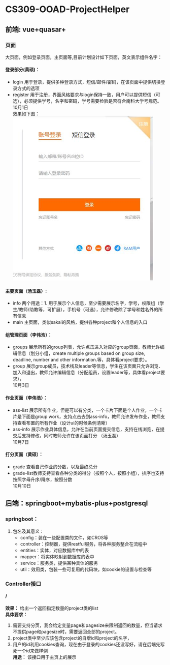 # CS309-OOAD-ProjectHelper
## 前端: vue+quasar+
### 页面
大页面，例如登录页面，主页面等,目前计划设计如下页面，英文表示组件名字： 

#### 登录部分(黄硕)：
- login 用于登录，提供多种登录方式，短信/邮件/密码，在该页面中提供切换登录方式的选项 
- register 用于注册，界面风格要求与login保持一致，用户可以提供短信（可选），必须提供学号，名字和密码，学号需要检验是否符合南科大学号规范。  
10月1日  
效果如下图：  
![登录效果图](image/login效果图.jpg)
#### 主要页面（汤玉磊）: 
- info 两个用途：1. 用于展示个人信息，至少需要展示名字，学号，权限组（学生/教师/助教等，可扩展），手机号（可选），允许修改除了学号和姓名外的所有信息
- main 主页面，类似sakai的风格，提供各种project和个人信息的入口

#### 组管理页面（李伟浩）：
- groups 展示所有的group列表，允许点击进入对应的group页面，教师允许编辑信息（划分小组，create multiple groups based on group size, deadline, number and other information.等，具体看project要求）。 
- group 展示group成员，技术栈及leader等信息，学生在该页面只允许浏览、加入和退出，教师允许编辑信息（分配组员，设置leader等，具体看project要求），  
10月3日 
#### 作业页面（李伟浩）：
- ass-list 展示所有作业，但是可以有分类，一个卡片下面是个人作业，一个卡片是下面是group work，支持点击去到ass-info，教师允许发布作业，教师支持查看布置的所有作业（设计ui的时候条例清晰） 
- ass-info 展示作业具体信息，允许在当前页面提交信息，支持在线浏览，在提交后支持修改，同时教师允许在该页面打分 （汤玉磊）  
10月7日 
#### 打分页面（黄硕）：
- grade 查看自己作业的分数，以及最终总分
- grade-list教师支持查看各种分类的得分（按照个人，按照小组），排序也支持按照字母升序/降序，按照分数  
10月10日 
## 后端：springboot+mybatis-plus+postgresql
### springboot：

1. 包名及其意义：
    - config：装在一些配置类的文件，如CROS等
    - controller：控制器，提供restful服务，将各种服务整合在流程中
    - entities：实体，对应数据库中的表
    - mapper：将实体映射到数据库的表中
    - service：服务类，提供某种具体的服务
    - util：效用类，包装一些可复用的代码块，如cookie的设置与检查等
### Controller接口
#### /
**效果：** 给出一个返回指定数量的project类的list  
**具体要求：**   
1. 需要支持分页，我会给定变量page和pagesize来限制返回的数量，但当请求不提供page和pagesize时，需要返回全部的project。  
2. project类中至少应该包含project的自增id和project的名字，  
3. 用户的id利用cookies查询，现在由于登录的cookies还没写好，请在后端先写死一个id来做样例  
**用途：** 该接口用于主页上的展示
